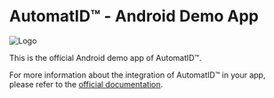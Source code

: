 # AutomatID™ - Android Demo App

![Logo](https://docs.automat-id.com/img/automatid_logo_with_name.svg)

This is the official Android demo app of AutomatID™.

For more information about the integration of AutomatID™ in your app, please refer to the [official documentation](https://docs.automat-id.com/).
